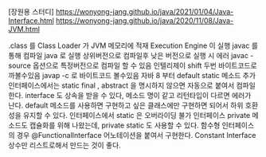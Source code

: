 [장원용 스터디]
https://wonyong-jang.github.io/java/2021/01/04/Java-Interface.html
https://wonyong-jang.github.io/java/2020/11/08/Java-JVM.html

.class 를 Class Loader 가 JVM 메모리에 적재
Execution Engine 이 실행
javac 를 통해 컴파일 java 로 실행
상위버전으로 컴파일후 낮은 버전으로 실행 시 에러
javac -source 옵션으로 특정버전으로 컴파일 할 수 있음
인텔리제이 shift 두번 바이트코드로 까볼수있음
javap -c 로 바이트코드 볼수있음
자바 8 부터 default static 메소드 추가
인터페이스에서는 static final , abstract 을 명시하지 않으면 자동으로 붙여서 컴파일한다.
interface 도 상속을 받을 수 있다, 메소드 명이 같고 리턴타입이 다르면 에러가 난다.
default 메소드를 사용하면 구현하고 싶은 클래스에만 구현하면 되어서 하위 호환성을 유지할 수 있다.
인터페이스에서 static 은 오버라이딩 불가
인터페이스 private 메소드도 캡슐화를 위해 나왔는데, private static 도 사용할 수 있다.
함수형 인터페이스의 경우 @FunctionalInterface 어노테이션을 붙여서 구현한다.
Constant Interface 상수만 리스트로해서 만드는 것이 좋다.